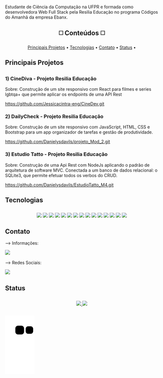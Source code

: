 <br>

<p>Estudante de Ciência da Computação na UFPR e formada como desenvolvedora Web Full Stack pela Resilia Educação no programa Códigos do Amanhã da empresa Ebanx.
 
##

<h2 align='center'>◻️ Conteúdos ◻️</h2>

<p align="center">
 <a href="#principais-projetos"> Principais Projetos</a> •
 <a href="#tecnologias">Tecnologias</a> • 
 <a href="#contato">Contato</a> • 
 <a href="#status">Status</a> • 
</p>

##

<h2>Principais Projetos</h2>
 
##
  
  <h3>1) CineDiva - Projeto Resilia Educação</h3>
  
  Sobre: Construção de um site responsivo com React para filmes e series lgbtqa+ que permite aplicar os endpoints de uma API Rest
  
  https://github.com/Jessicacintra-eng/CineDev.git
  
  <h3>2) DailyCheck - Projeto Resilia Educação</h3>
  
  Sobre: Construção de um site responsivo com JavaScript, HTML, CSS e Bootstrap para um app organizador de tarefas e gestão de produtividade. 
  
  https://github.com/Danielysdavils/projeto_Mod_2.git
  
  <h3>3) Estudio Tatto - Projeto Resilia Educação</h3>
   
  Sobre: Construção de uma Api Rest com NodeJs aplicando o padrão de arquitetura de software MVC. Conectada a um banco de dados relacional: o SQLite3, que permite efetuar todos os verbos do CRUD. 
  
  https://github.com/Danielysdavils/EstudioTatto_M4.git
  
  ##
  
 <h2>Tecnologias</h2>
 
  ## 
  
  <div align='center'>
    <img src='https://img.shields.io/badge/JavaScript-323330?style=for-the-badge&logo=javascript&logoColor=F7DF1E'>
    <img src='https://img.shields.io/badge/C%2B%2B-00599C?style=for-the-badge&logo=c%2B%2B&logoColor=white'>
    <img src='https://img.shields.io/badge/Node.js-339933?style=for-the-badge&logo=nodedotjs&logoColor=white'>
    <img src='https://img.shields.io/badge/jQuery-0769AD?style=for-the-badge&logo=jquery&logoColor=white'>
    <img src='https://img.shields.io/badge/Heroku-430098?style=for-the-badge&logo=heroku&logoColor=white'>
    <img src='https://img.shields.io/badge/React-20232A?style=for-the-badge&logo=react&logoColor=61DAFB'>
    <img src='https://img.shields.io/badge/Bootstrap-563D7C?style=for-the-badge&logo=bootstrap&logoColor=white'>
    <img src='https://img.shields.io/badge/Figma-F24E1E?style=for-the-badge&logo=figma&logoColor=white'>
    <img src='https://img.shields.io/badge/Adobe%20Illustrator-FF9A00?style=for-the-badge&logo=adobe%20illustrator&logoColor=white'>
    <img src='https://img.shields.io/badge/GIT-E44C30?style=for-the-badge&logo=git&logoColor=white'>
    <img src='https://img.shields.io/badge/MongoDB-4EA94B?style=for-the-badge&logo=mongodb&logoColor=white'>
    <img src='https://img.shields.io/badge/MySQL-005C84?style=for-the-badge&logo=mysql&logoColor=white'>
    <img src='https://img.shields.io/badge/SQLite-07405E?style=for-the-badge&logo=sqlite&logoColor=white'>
    <img src='https://img.shields.io/badge/PowerBI-F2C811?style=for-the-badge&logo=Power%20BI&logoColor=white'>
    <img src='https://img.shields.io/badge/Linux-E34F26?style=for-the-badge&logo=linux&logoColor=black'>
  </div>
 
##

<h2>Contato</h2>

--> Informações:
  
  <div>
    <a href="mailto:danielisdavils@gmail.com"><img src='https://img.shields.io/badge/Gmail-D14836?style=for-the-badge&logo=gmail&logoColor=white'></a>
  </div>

--> Redes Sociais:

  <div>
    <a href='https://www.linkedin.com/in/danielys-davila/'><img src='https://img.shields.io/badge/LinkedIn-0077B5?style=for-the-badge&logo=linkedin&logoColor=white'></a>
  </div>


##
  
 <h2>Status</h2>
 
## 

<div align="center">
  <a href="https://github.com/danileysdavils">
  <img height="180em" src="https://github-readme-stats.vercel.app/api?username=danielysdavils&show_icons=true&theme=synthwave&include_all_commits=true&count_private=true"/>
  <img height="180em" src="https://github-readme-stats.vercel.app/api/top-langs/?username=danielysdavils&layout=compact&langs_count=7&theme=synthwave"/>
</div>

##

  ![Snake animation](https://github.com/danielysdavils/danielysdavils/blob/output/github-contribution-grid-snake.svg)
 
</div>

